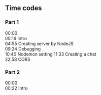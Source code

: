 ## Time codes

### Part 1

00:00    
00:16 Intro  
04:55 Creating server by NodeJS  
09:24 Debugging       
10:40 Nodemon setting 
11:33 Creating a chat  
22:58 CORS  


### Part 2

00:00  
00:22 Intro   
     

